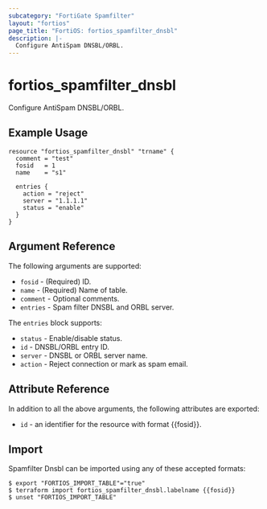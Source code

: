 ```yaml
---
subcategory: "FortiGate Spamfilter"
layout: "fortios"
page_title: "FortiOS: fortios_spamfilter_dnsbl"
description: |-
  Configure AntiSpam DNSBL/ORBL.
---
```


# fortios_spamfilter_dnsbl
Configure AntiSpam DNSBL/ORBL.

## Example Usage

```hcl
resource "fortios_spamfilter_dnsbl" "trname" {
  comment = "test"
  fosid   = 1
  name    = "s1"

  entries {
    action = "reject"
    server = "1.1.1.1"
    status = "enable"
  }
}
```

## Argument Reference

The following arguments are supported:

* `fosid` - (Required) ID.
* `name` - (Required) Name of table.
* `comment` - Optional comments.
* `entries` - Spam filter DNSBL and ORBL server.

The `entries` block supports:

* `status` - Enable/disable status.
* `id` - DNSBL/ORBL entry ID.
* `server` - DNSBL or ORBL server name.
* `action` - Reject connection or mark as spam email.


## Attribute Reference

In addition to all the above arguments, the following attributes are exported:
* `id` - an identifier for the resource with format {{fosid}}.

## Import

Spamfilter Dnsbl can be imported using any of these accepted formats:
```
$ export "FORTIOS_IMPORT_TABLE"="true"
$ terraform import fortios_spamfilter_dnsbl.labelname {{fosid}}
$ unset "FORTIOS_IMPORT_TABLE"
```
